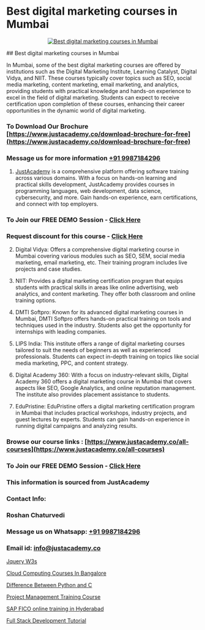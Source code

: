 # Best digital marketing courses in Mumbai

<p align="center">
  <a href="https://justacademy.co/course-detail/digital-marketing">
    <img src="https://justacademy.co/storage2/course_image/1676636720_course_image.webp" alt="Best digital marketing courses in Mumbai">
  </a>
</p>
## Best digital marketing courses in Mumbai

In Mumbai, some of the best digital marketing courses are offered by institutions such as the Digital Marketing Institute, Learning Catalyst, Digital Vidya, and NIIT. These courses typically cover topics such as SEO, social media marketing, content marketing, email marketing, and analytics, providing students with practical knowledge and hands-on experience to excel in the field of digital marketing. Students can expect to receive certification upon completion of these courses, enhancing their career opportunities in the dynamic world of digital marketing.
### To Download Our Brochure [https://www.justacademy.co/download-brochure-for-free](https://www.justacademy.co/download-brochure-for-free)
### Message us for more information [+91 9987184296](https://api.whatsapp.com/send?phone=919987184296)

1) [JustAcademy](https://justacademy.co) is a comprehensive platform offering software training across various domains. With a focus on hands-on learning and practical skills development, JustAcademy provides courses in programming languages, web development, data science, cybersecurity, and more. Gain hands-on experience, earn certifications, and connect with top employers.

### To Join our FREE DEMO Session - [Click Here](https://www.justacademy.co/register-for-course-demo/)
### Request discount for this course - [Click Here](https://justacademy.co/contact-us/)

2) Digital Vidya: Offers a comprehensive digital marketing course in Mumbai covering various modules such as SEO, SEM, social media marketing, email marketing, etc. Their training program includes live projects and case studies.

3) NIIT: Provides a digital marketing certification program that equips students with practical skills in areas like online advertising, web analytics, and content marketing. They offer both classroom and online training options.

4) DMTI Softpro: Known for its advanced digital marketing courses in Mumbai, DMTI Softpro offers hands-on practical training on tools and techniques used in the industry. Students also get the opportunity for internships with leading companies.

5) LIPS India: This institute offers a range of digital marketing courses tailored to suit the needs of beginners as well as experienced professionals. Students can expect in-depth training on topics like social media marketing, PPC, and content strategy.

6) Digital Academy 360: With a focus on industry-relevant skills, Digital Academy 360 offers a digital marketing course in Mumbai that covers aspects like SEO, Google Analytics, and online reputation management. The institute also provides placement assistance to students.

7) EduPristine: EduPristine offers a digital marketing certification program in Mumbai that includes practical workshops, industry projects, and guest lectures by experts. Students can gain hands-on experience in running digital campaigns and analyzing results.

### Browse our course links : [https://www.justacademy.co/all-courses](https://www.justacademy.co/all-courses) 
### To Join our FREE DEMO Session - [Click Here](https://www.justacademy.co/register-for-course-demo)


### This information is sourced from JustAcademy
### Contact Info:
### Roshan Chaturvedi
### Message us on Whatsapp: [+91 9987184296](https://api.whatsapp.com/send?phone=919987184296)
### Email id: [info@justacademy.co](mailto:info@justacademy.co)
                
[Jquery W3s](https://www.linkedin.com/pulse/jquery-w3s-justacademy-beangaluru-iymmc?trackingId=vBkdFn5JaoIkiTQIYyVYiA%3D%3D&lipi=urn%3Ali%3Apage%3Ad_flagship3_company_admin%3BnaEHpVmnQ1Kh9Nsd8yGz%2BA%3D%3D)

[Cloud Computing Courses In Bangalore](https://www.linkedin.com/pulse/cloud-computing-courses-bangalore-justacademy-jaipur-xetjc?trackingId=h9wHGQX%2FQEM5PllXPqM8gQ%3D%3D&lipi=urn%3Ali%3Apage%3Ad_flagship3_company_admin%3B%2Bj%2BWkU3wSKSQ1R70zcYAcw%3D%3D)

[Difference Between Python and C](https://medium.com/@mahi3106/difference-between-python-and-c-9435a3568deb)

[Project Management Training Course](https://medium.com/@kamblerajas684/project-management-training-course-37c10355aa80)

[SAP FICO online training in Hyderabad](https://justacademyin.github.io/justacademy/sap-fico-online-training-in-hyderabad)

[Full Stack Development Tutorial](https://justacademyin.github.io/justacademy/full-stack-development-tutorial)

